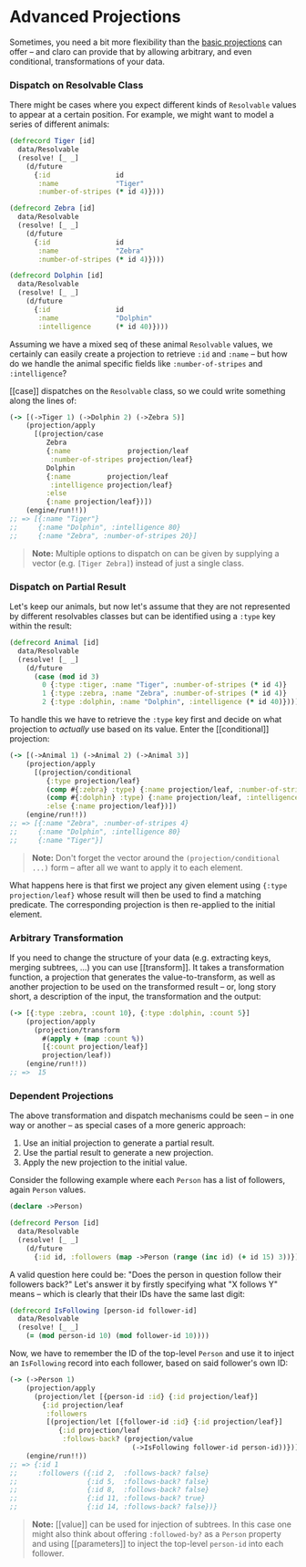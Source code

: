 # Advanced Projections

Sometimes, you need a bit more flexibility than the [basic projections][1] can
offer – and claro can provide that by allowing arbitrary, and even conditional,
transformations of your data.

[1]: 01-projection.md

### Dispatch on Resolvable Class

There might be cases where you expect different kinds of `Resolvable` values to
appear at a certain position. For example, we might want to model a series of
different animals:

```clojure
(defrecord Tiger [id]
  data/Resolvable
  (resolve! [_ _]
    (d/future
      {:id                id
       :name              "Tiger"
       :number-of-stripes (* id 4)})))

(defrecord Zebra [id]
  data/Resolvable
  (resolve! [_ _]
    (d/future
      {:id                id
       :name              "Zebra"
       :number-of-stripes (* id 4)})))

(defrecord Dolphin [id]
  data/Resolvable
  (resolve! [_ _]
    (d/future
      {:id                id
       :name              "Dolphin"
       :intelligence      (* id 40)})))
```

Assuming we have a mixed seq of these animal `Resolvable` values, we certainly
can easily create a projection to retrieve `:id` and `:name` – but how do we
handle the animal specific fields like `:number-of-stripes` and `:intelligence`?

[[case]] dispatches on the `Resolvable` class, so we could write something along
the lines of:

```clojure
(-> [(->Tiger 1) (->Dolphin 2) (->Zebra 5)]
    (projection/apply
      [(projection/case
         Zebra
         {:name              projection/leaf
          :number-of-stripes projection/leaf}
         Dolphin
         {:name         projection/leaf
          :intelligence projection/leaf}
         :else
         {:name projection/leaf})])
    (engine/run!!))
;; => [{:name "Tiger"}
;;     {:name "Dolphin", :intelligence 80}
;;     {:name "Zebra", :number-of-stripes 20}]
```

> __Note:__ Multiple options to dispatch on can be given by supplying a vector
> (e.g. `[Tiger Zebra]`) instead of just a single class.

### Dispatch on Partial Result

Let's keep our animals, but now let's assume that they are not represented by
different resolvables classes but can be identified using a `:type` key within
the result:

```clojure
(defrecord Animal [id]
  data/Resolvable
  (resolve! [_ _]
    (d/future
      (case (mod id 3)
        0 {:type :tiger, :name "Tiger", :number-of-stripes (* id 4)}
        1 {:type :zebra, :name "Zebra", :number-of-stripes (* id 4)}
        2 {:type :dolphin, :name "Dolphin", :intelligence (* id 40)}))))
```

To handle this we have to retrieve the `:type` key first and decide on what
projection to _actually_ use based on its value. Enter the [[conditional]]
projection:

```clojure
(-> [(->Animal 1) (->Animal 2) (->Animal 3)]
    (projection/apply
      [(projection/conditional
         {:type projection/leaf}
         (comp #{:zebra} :type) {:name projection/leaf, :number-of-stripes projection/leaf}
         (comp #{:dolphin} :type) {:name projection/leaf, :intelligence projection/leaf}
         :else {:name projection/leaf})])
    (engine/run!!))
;; => [{:name "Zebra", :number-of-stripes 4}
;;     {:name "Dolphin", :intelligence 80}
;;     {:name "Tiger"}]
```

> __Note:__ Don't forget the vector around the `(projection/conditional ...)`
> form – after all we want to apply it to each element.

What happens here is that first we project any given element using `{:type
projection/leaf}` whose result will then be used to find a matching predicate.
The corresponding projection is then re-applied to the initial element.

### Arbitrary Transformation

If you need to change the structure of your data (e.g. extracting keys, merging
subtrees, ...) you can use [[transform]]. It takes a transformation function, a
projection that generates the value-to-transform, as well as another projection
to be used on the transformed result – or, long story short, a description of
the input, the transformation and the output:

```clojure
(-> [{:type :zebra, :count 10}, {:type :dolphin, :count 5}]
    (projection/apply
      (projection/transform
        #(apply + (map :count %))
        [{:count projection/leaf}]
        projection/leaf))
    (engine/run!!))
;; =>  15
```

### Dependent Projections

The above transformation and dispatch mechanisms could be seen – in one way or
another – as special cases of a more generic approach:

1. Use an initial projection to generate a partial result.
2. Use the partial result to generate a new projection.
3. Apply the new projection to the initial value.

Consider the following example where each `Person` has a list of followers,
again `Person` values.

```clojure
(declare ->Person)

(defrecord Person [id]
  data/Resolvable
  (resolve! [_ _]
    (d/future
      {:id id, :followers (map ->Person (range (inc id) (+ id 15) 3))})))
```

A valid question here could be: "Does the person in question follow their
followers back?" Let's answer it by firstly specifying what "X follows Y" means
– which is clearly that their IDs have the same last digit:

```clojure
(defrecord IsFollowing [person-id follower-id]
  data/Resolvable
  (resolve! [_ _]
    (= (mod person-id 10) (mod follower-id 10))))
```

Now, we have to remember the ID of the top-level `Person` and use it to inject
an `IsFollowing` record into each follower, based on said follower's own ID:

```clojure
(-> (->Person 1)
    (projection/apply
      (projection/let [{person-id :id} {:id projection/leaf}]
        {:id projection/leaf
         :followers
         [(projection/let [{follower-id :id} {:id projection/leaf}]
            {:id projection/leaf
             :follows-back? (projection/value
                              (->IsFollowing follower-id person-id))})]}))
    (engine/run!!))
;; => {:id 1
;;     :followers ({:id 2,  :follows-back? false}
;;                 {:id 5,  :follows-back? false}
;;                 {:id 8,  :follows-back? false}
;;                 {:id 11, :follows-back? true}
;;                 {:id 14, :follows-back? false})}
```

> __Note:__ [[value]] can be used for injection of subtrees. In this case one
> might also think about offering `:followed-by?` as a `Person` property and
> using [[parameters]] to inject the top-level `person-id` into each follower.

